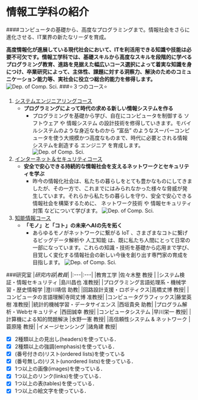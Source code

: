 # 情報工学科の紹介
<!-- Markdown記法を使って学科の紹介ページを作る -->
####コンピュータの基礎から、高度なプログラミングまで。情報社会をさらに進化させる、IT業界の新たなリーダを育成。

**高度情報化が進展している現代社会において、ITを利活用できる知識や技能は必要不可欠です。情報工学科では、基礎スキルから高度なスキルを段階的に学べるプログラミング教育、進路を見据えた幅広いコース選択によって着実な知識を身につけ、卒業研究によって、主体性、課題に対する洞察力、解決のためのコミュニケーション能力等、実社会に役立つ総合的能力を修得します。**
![Dep. of Comp. Sci.](https://feng.takushoku-u.ac.jp/albums/abm00014681.jpg "情報工学科")
###:star:３つのコース:star:
1. [システムエンジニアリングコース](https://feng.takushoku-u.ac.jp/composition/cs.html#anchor01 "sisutemuenjinia")
     - __プログラミングによって時代の求める新しい情報システムを作る__
       - プログラミングを基礎から学び、自在にコンピュータを制御する ソフトウェア や 情報システム の設計技術を修得していきます。モバイルシステムのような身近なものから “富岳” のようなスーパーコンピュータを使う大規模かつ高度なものまで、時代に必要とされる情報システムを創造する エンジニア を育成します。
![Dep. of Comp. Sci.](https://feng.takushoku-u.ac.jp/albums/abm00014679.jpg)
1. [インターネット＆セキュリティコース](https://feng.takushoku-u.ac.jp/composition/cs.html#anchor02 "net&sekyuriteli")
    - **安全で安心できる持続的な情報社会を支えるネットワークとセキュリティを学ぶ**
      - 昨今の情報化社会は、私たちの暮らしをとても豊かなものにしてきましたが、その一方で、これまでにはみられなかった様々な脅威が発生しています。それらから私たちの暮らしを守り、安全で安心できる情報社会を構築するために、 ネットワーク技術 や 情報セキュリティ対策 などについて学びます。
![Dep. of Comp. Sci.](https://feng.takushoku-u.ac.jp/albums/abm00014680.jpg)
1.  [知能情報コース](https://feng.takushoku-u.ac.jp/composition/cs.html#anchor03 "tinoujouhou")
    - **「モノ」と「コト」の未来へAIの先を拓く**
      - あらゆるモノがネットワークに繋がる IoT 、さまざまなコトに繋げるビッグデータ解析や 人工知能 は、既に私たち人間にとって日常の一部になっています。これらの知識・技術を基礎から応用まで学び、目覚しく変化する情報社会の新しい今後を創り出す専門家の育成を目指します。
![Dep. of Comp. Sci.](https://feng.takushoku-u.ac.jp/albums/abm00014681.jpg)

###研究室
|_研究内容_|*教員*|
|:---|:---|
|教育工学 |佐々木整 教授 |
|システム検証・情報セキュリティ |島川昌也 准教授|
|プログラミング言語処理系・機械学習・歴史情報学 |澄川靖信 助教|
|回路設計支援・ロボティクス|高橋丈博 教授|
|コンピュータの言語理解|寺岡丈博 准教授|
|コンピュータグラフィックス|藤堂英樹 准教授|
|統計的機械学習・データサイエンス |西垣貴央 助教|
|プログラム解析・Webセキュリティ |西田誠幸 教授|
|コンピュータシステム |早川栄一 教授|
|計算機による知的問題解決 |水野一憲 教授|
|高信頼性システム & ネットワーク |蓑原隆 教授|
|イメージセンシング |諸角建 教授|


<!-- この部分より上に記述を追加して下のチェックボックスで確認する -->
- [x] 2種類以上の見出し(headers)を使っている．
- [x] 2種類以上の強調(emphasis)を使っている．
- [x] (番号付きの)リスト(ordered lists)を使っている
- [x] (番号無しの)リスト(unordered lists)を使っている．
- [x] 1つ以上の画像(images)を使っている．
- [x] 1つ以上のリンク(links)を使っている．
- [x] 1つ以上の表(tables)を使っている．
- [x] 1つ以上の絵文字を使っている．
